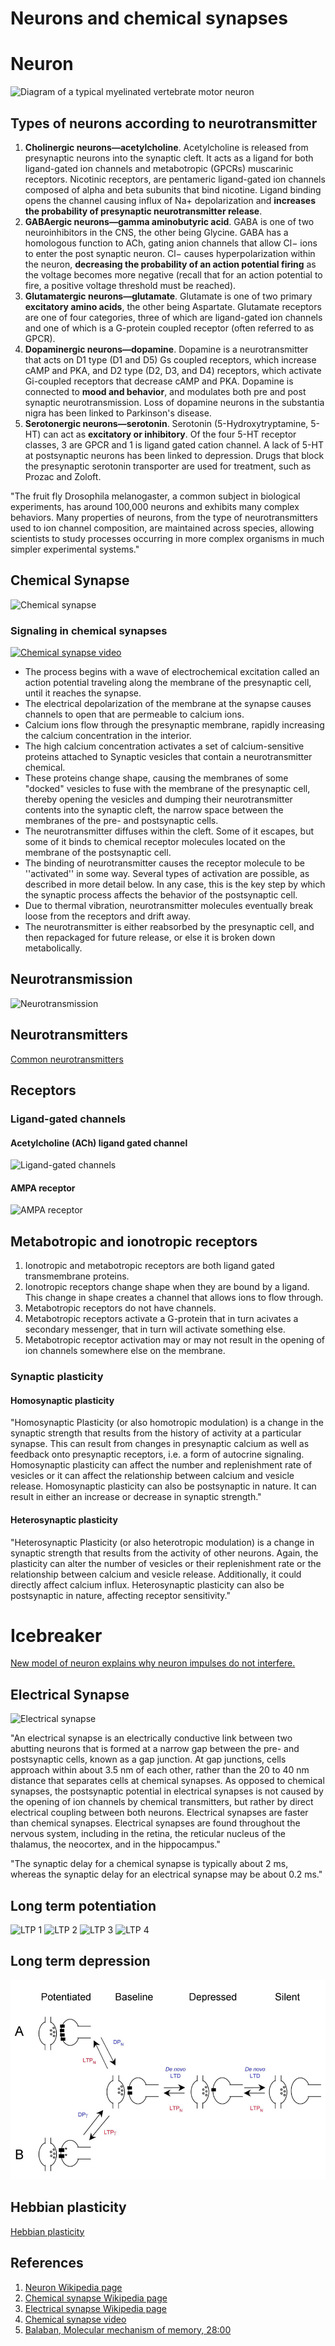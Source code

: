# Neurons and chemical synapses

# Neuron

![Diagram of a typical myelinated vertebrate motor neuron](http://upload.wikimedia.org/wikipedia/commons/a/a9/Complete_neuron_cell_diagram_en.svg)

## Types of neurons according to neurotransmitter

1. **Cholinergic neurons—acetylcholine**. Acetylcholine is released from presynaptic neurons into the synaptic cleft. It acts as a ligand for both ligand-gated ion channels and metabotropic (GPCRs) muscarinic receptors. Nicotinic receptors, are pentameric ligand-gated ion channels composed of alpha and beta subunits that bind nicotine. Ligand binding opens the channel causing influx of Na+ depolarization and **increases the probability of presynaptic neurotransmitter release**.
1. **GABAergic neurons—gamma aminobutyric acid**. GABA is one of two neuroinhibitors in the CNS, the other being Glycine. GABA has a homologous function to ACh, gating anion channels that allow Cl− ions to enter the post synaptic neuron. Cl− causes hyperpolarization within the neuron, **decreasing the probability of an action potential firing** as the voltage becomes more negative (recall that for an action potential to fire, a positive voltage threshold must be reached).
1. **Glutamatergic neurons—glutamate**. Glutamate is one of two primary **excitatory amino acids**, the other being Aspartate. Glutamate receptors are one of four categories, three of which are ligand-gated ion channels and one of which is a G-protein coupled receptor (often referred to as GPCR).
1. **Dopaminergic neurons—dopamine**. Dopamine is a neurotransmitter that acts on D1 type (D1 and D5) Gs coupled receptors, which increase cAMP and PKA, and D2 type (D2, D3, and D4) receptors, which activate Gi-coupled receptors that decrease cAMP and PKA. Dopamine is connected to **mood and behavior**, and modulates both pre and post synaptic neurotransmission. Loss of dopamine neurons in the substantia nigra has been linked to Parkinson's disease.
1. **Serotonergic neurons—serotonin**. Serotonin (5-Hydroxytryptamine, 5-HT) can act as **excitatory or inhibitory**. Of the four 5-HT receptor classes, 3 are GPCR and 1 is ligand gated cation channel.  A lack of 5-HT at postsynaptic neurons has been linked to depression. Drugs that block the presynaptic serotonin transporter are used for treatment, such as Prozac and Zoloft.

"The fruit fly Drosophila melanogaster, a common subject in biological experiments, has around 100,000 neurons and exhibits many complex behaviors. Many properties of neurons, from the type of neurotransmitters used to ion channel composition, are maintained across species, allowing scientists to study processes occurring in more complex organisms in much simpler experimental systems."

## Chemical Synapse

![Chemical synapse](http://upload.wikimedia.org/wikipedia/commons/3/30/Chemical_synapse_schema_cropped.jpg)

### Signaling in chemical synapses

[![Chemical synapse video](http://upload.wikimedia.org/wikipedia/commons/thumb/5/52/Synapse.theora.ogv/200px--Synapse.theora.ogv.jpg)](http://commons.wikimedia.org/wiki/File:Synapse.theora.ogv?embedplayer=yes)

* The process begins with a wave of electrochemical excitation called an action potential traveling along the membrane of the presynaptic cell, until it reaches the synapse.
* The electrical depolarization of the membrane at the synapse causes channels to open that are permeable to calcium ions.
* Calcium ions flow through the presynaptic membrane, rapidly increasing the calcium concentration in the interior.
* The high calcium concentration activates a set of calcium-sensitive proteins attached to Synaptic vesicles that contain a neurotransmitter chemical.
* These proteins change shape, causing the membranes of some "docked" vesicles to fuse with the membrane of the presynaptic cell, thereby opening the vesicles and dumping their neurotransmitter contents into the synaptic cleft, the narrow space between the membranes of the pre- and postsynaptic cells.
* The neurotransmitter diffuses within the cleft.  Some of it escapes, but some of it binds to chemical receptor molecules located on the membrane of the postsynaptic cell.
* The binding of neurotransmitter causes the receptor molecule to be ''activated'' in some way.  Several types of activation are possible, as described in more detail below.  In any case, this is the key step by which the synaptic process affects the behavior of the postsynaptic cell.
* Due to thermal vibration, neurotransmitter molecules eventually break loose from the receptors and drift away.
* The neurotransmitter is either reabsorbed by the presynaptic cell, and then repackaged for future release, or else it is broken down metabolically.

## Neurotransmission

![Neurotransmission](http://upload.wikimedia.org/wikipedia/commons/e/e0/Synapse_Illustration2_tweaked.svg)

## Neurotransmitters

[Common neurotransmitters](http://en.wikipedia.org/wiki/Neurotransmitter#Common_neurotransmitters)


## Receptors

### Ligand-gated channels

#### Acetylcholine (ACh) ligand gated channel

![Ligand-gated channels](http://upload.wikimedia.org/wikipedia/commons/thumb/c/ce/Blausen_0225_ChemicallyGatedChannel.png/640px-Blausen_0225_ChemicallyGatedChannel.png)

#### AMPA receptor

![AMPA receptor](http://upload.wikimedia.org/wikipedia/commons/7/78/AMPA3Dan.gif)

## Metabotropic and ionotropic receptors

1. Ionotropic and metabotropic receptors are both ligand gated transmembrane proteins.
1. Ionotropic receptors change shape when they are bound by a ligand. This change in shape creates a channel that allows ions to flow through.
1. Metabotropic receptors do not have channels.
1. Metabotropic receptors activate a G-protein that in turn acivates a secondary messenger, that in turn will activate something else.
1. Metabotropic receptor activation may or may not result in the opening of ion channels somewhere else on the membrane.

### Synaptic plasticity

#### Homosynaptic plasticity

"Homosynaptic Plasticity (or also homotropic modulation) is a change in the synaptic strength that results from the history of activity at a particular synapse. This can result from changes in presynaptic calcium as well as feedback onto presynaptic receptors, i.e. a form of autocrine signaling. Homosynaptic plasticity can affect the number and replenishment rate of vesicles or it can affect the relationship between calcium and vesicle release. Homosynaptic plasticity can also be postsynaptic in nature. It can result in either an increase or decrease in synaptic strength."

#### Heterosynaptic plasticity

"Heterosynaptic Plasticity (or also heterotropic modulation) is a change in synaptic strength that results from the activity of other neurons. Again, the plasticity can alter the number of vesicles or their replenishment rate or the relationship between calcium and vesicle release. Additionally, it could directly affect calcium influx. Heterosynaptic plasticity can also be postsynaptic in nature, affecting receptor sensitivity."

# Icebreaker

[New model of neuron explains why neuron impulses do not interfere.](http://www.sciencedaily.com/releases/2014/09/140910120417.htm)


## Electrical Synapse

![Electrical synapse](http://upload.wikimedia.org/wikipedia/commons/b/b7/Gap_cell_junction-en.svg)

"An electrical synapse is an electrically conductive link between two abutting neurons that is formed at a narrow gap between the pre- and postsynaptic cells, known as a gap junction. At gap junctions, cells approach within about 3.5 nm of each other, rather than the 20 to 40 nm distance that separates cells at chemical synapses. As opposed to chemical synapses, the postsynaptic potential in electrical synapses is not caused by the opening of ion channels by chemical transmitters, but rather by direct electrical coupling between both neurons. Electrical synapses are faster than chemical synapses. Electrical synapses are found throughout the nervous system, including in the retina, the reticular nucleus of the thalamus, the neocortex, and in the hippocampus."

"The synaptic delay for a chemical synapse is typically about 2 ms, whereas the synaptic delay for an electrical synapse may be about 0.2 ms."

## Long term potentiation

![LTP 1](http://upload.wikimedia.org/wikipedia/commons/1/13/LTP_First_Stage.png)
![LTP 2](http://upload.wikimedia.org/wikipedia/commons/e/e4/LTP_Second_Stage.png)
![LTP 3](http://upload.wikimedia.org/wikipedia/commons/7/77/LTP_Third_Stage.png)
![LTP 4](http://upload.wikimedia.org/wikipedia/commons/4/41/LTP_Fourth_Stage.png)

## Long term depression

![LTD](Bi-directional_modulation_of_AMPA_receptor.png)

## Hebbian plasticity 

[Hebbian plasticity](https://github.com/max-talanov/1/blob/master/neuromorphic_computing_course/learning.md)

## References

1. [Neuron Wikipedia page](http://en.wikipedia.org/wiki/Neuron)
1. [Chemical synapse Wikipedia page](http://en.wikipedia.org/wiki/Chemical_synapses)
1. [Electrical synapse Wikipedia page](http://en.wikipedia.org/wiki/Electrical_synapse)
1. [Chemical synapse video](http://commons.wikimedia.org/wiki/File:Synapse.theora.ogv?embedplayer=yes)
1. [Balaban, Molecular mechanism of memory, 28:00](http://postnauka.ru/lectures/22503)
